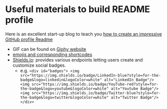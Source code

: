 # Useful materials to build README profile
<!--
**Jujie-YANG/Jujie-YANG** is a ✨ _special_ ✨ repository because its `README.md` (this file) appears on your GitHub profile.

Here are some ideas to get you started:

- 🔭 I’m currently working on ...
- 🌱 I’m currently learning ...
- 👯 I’m looking to collaborate on ...
- 🤔 I’m looking for help with ...
- 💬 Ask me about ...
- 📫 How to reach me: ...
- 😄 Pronouns: ...
- ⚡ Fun fact: ...
-->

Here is an excellent start-up blog to teach you [how to create an impressive GitHub profile Readme](https://www.sitepoint.com/github-profile-readme/)

- GIF can be found on [Giphy website](https://giphy.com/)
- [emojis and corresponding shortcodes](https://github.com/ikatyang/emoji-cheat-sheet/blob/master/README.md)
- [Shields.io](https://img.shields.io/): provides various endpoints letting users create and customize social badges.
    - e.g. 
            ```
                <div id="badges">
                    <img src="https://img.shields.io/badge/LinkedIn-blue?style=for-the-badge&logo=linkedin&logoColor=white" alt="LinkedIn Badge"/>
                    <img src="https://img.shields.io/badge/YouTube-red?style=for-the-badge&logo=youtube&logoColor=white" alt="Youtube Badge"/>
                    <img src="https://img.shields.io/badge/Twitter-blue?style=for-the-badge&logo=twitter&logoColor=white" alt="Twitter Badge"/>
                </div>
            ```
